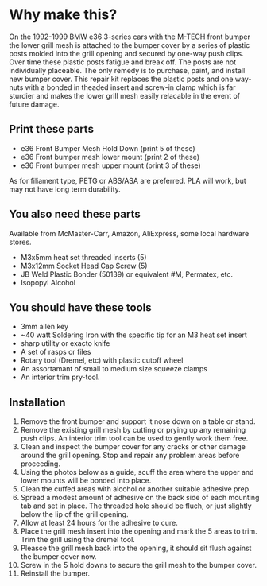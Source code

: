 # Why make this?
On the 1992-1999 BMW e36 3-series cars with the M-TECH front bumper the lower grill mesh is attached to the bumper cover by a series of plastic posts molded into the grill opening and secured by one-way push clips.  Over time these plastic posts fatigue and break off.  The posts are not individually placeable.  The only remedy is to purchase, paint, and install new bumper cover.  This repair kit replaces the plastic posts and one way-nuts with a bonded in theaded insert and screw-in clamp which is far sturdier and makes the lower grill mesh easily relacable in the event of future damage.

## Print these parts
- e36 Front Bumper Mesh Hold Down (print 5 of these)
- e36 Front bumper mesh lower mount (print 2 of these)
- e36 Front bumper mesh upper mount (print 3 of these)

As for filiament type, PETG or ABS/ASA are preferred.  PLA will work, but may not have long term durability.

## You also need these parts
Available from McMaster-Carr, Amazon, AliExpress, some local hardware stores.
- M3x5mm heat set threaded inserts (5)
- M3x12mm Socket Head Cap Screw (5)
- JB Weld Plastic Bonder (50139) or equivalent #M, Permatex, etc.
- Isopopyl Alcohol

## You should have these tools
- 3mm allen key
- ~40 watt Soldering Iron with the specific tip for an M3 heat set insert
- sharp utility or exacto knife
- A set of rasps or files
- Rotary tool (Dremel, etc) with plastic cutoff wheel
- An assortamant of small to medium size squeeze clamps
- An interior trim pry-tool.

## Installation
1. Remove the front bumper and support it nose down on a table or stand.
2. Remove the existing grill mesh by cutting or prying up any remaining push clips.  An interior trim tool can be used to gently work them free.
3. Clean and inspect the bumper cover for any cracks or other damage around the grill opening.  Stop and repair any problem areas before proceeding.
4. Using the photos below as a guide, scuff the area where the upper and lower mounts will be bonded into place.
5. Clean the cuffed areas with alcohol or another suitable adhesive prep.
6. Spread a modest amount of adhesive on the back side of each mounting tab and set in place.  The threaded hole should be fluch, or just slightly below the lip of the grill opening.
7. Allow at least 24 hours for the adhesive to cure.
8. Place the grill mesh insert into the opening and mark the 5 areas to trim. Trim the grill using the dremel tool.
9. Pleasce the grill mesh back into the opening, it should sit flush against the bumper cover now.
10. Screw in the 5 hold downs to secure the grill mesh to the bumper cover.
11. Reinstall the bumper.

